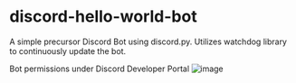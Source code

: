 ﻿# discord-hello-world-bot

A simple precursor Discord Bot using discord.py. Utilizes watchdog library to continuously update the bot.

Bot permissions under Discord Developer Portal
![image](https://github.com/user-attachments/assets/e5fd8eb2-c21e-4ba8-8758-49ecc22640ae)

